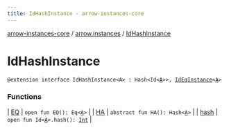 ```yaml
---
title: IdHashInstance - arrow-instances-core
---
```


[arrow-instances-core](../../index.html) / [arrow.instances](../index.html) / [IdHashInstance](./index.html)

# IdHashInstance

`@extension interface IdHashInstance<A> : Hash<Id<`[`A`](index.html#A)`>>, `[`IdEqInstance`](../-id-eq-instance/index.html)`<`[`A`](index.html#A)`>`

### Functions

| [EQ](-e-q.html) | `open fun EQ(): Eq<`[`A`](index.html#A)`>` |
| [HA](-h-a.html) | `abstract fun HA(): Hash<`[`A`](index.html#A)`>` |
| [hash](hash.html) | `open fun Id<`[`A`](index.html#A)`>.hash(): `[`Int`](https://kotlinlang.org/api/latest/jvm/stdlib/kotlin/-int/index.html) |

